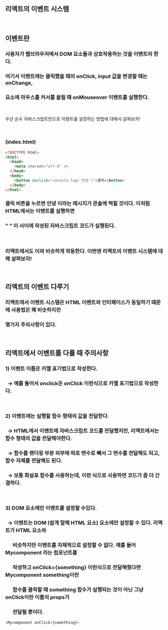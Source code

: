 ## 리액트의 이벤트 시스템

<br>

## 이벤트란

### 사용자가 웹브라우저에서 DOM 요소들과 상호작용하는 것을 이벤트라 한다.

### 여기서 이벤트에는 클릭했을 때의 onClick, input 값을 변경할 때는 onChange,

### 요소에 마우스를 커서를 올릴 때 onMouseover 이벤트를 실행한다.

<br>

우선 순수 자바스크립트만으로 이벤트를 설정하는 방법에 대해서 살펴보자!

<br>

### (index.html)

```html
<!DOCTYPE html>
<html>
  <head>
    <meta charset="utf-8" />
  </head>
  <body>
    <button onclick="console.log('안녕')">클릭</button>
  </body>
</html>
```

### 클릭 버튼을 누르면 안녕 이라는 메시지가 콘솔에 찍힐 것이다. 이처럼 HTML에서는 이벤트를 실행하면

### " " 이 사이에 작성된 자바스크립트 코드가 실행된다.

<br>

### 리액트에서도 이와 비슷하게 작동한다. 이번엔 리액트의 이벤트 시스템에 대해 살펴보자!

<br>

## 리액트의 이벤트 다루기

### 리액트에서 이벤트 시스템은 HTML 이벤트와 인터페이스가 동일하기 때문에 사용법은 꽤 비슷하지만

### 몇가지 주의사항이 있다.

<br>

## 리액트에서 이벤트를 다룰 때 주의사항

### 1) 이벤트 이름은 카멜 표기법으로 작성한다.

### &nbsp; → 예를 들어서 onclick은 onClick 이런식으로 카멜 표기법으로 작성한다.

<br>

### 2) 이벤트에는 실행할 함수 형태의 값을 전달한다.

### &nbsp; → HTML에서 이벤트에 자바스크립트 코드를 전달했지만, 리액트에서는 함수 형태의 값을 전달해야한다.

### &nbsp; → 함수를 랜더링 부분 외부에 따로 변수로 빼서 그 변수를 전달해도 되고, 함수 자체를 전달해도 된다.

### &nbsp; → 보통 화살표 함수를 사용하는데, 이런 식으로 사용하면 코드가 좀 더 간결하다.

<br>

### 3) DOM 요소에만 이벤트를 설정할 수있다.

### &nbsp; → 이벤트는 DOM (쉽게 말해 HTML 요소) 요소에만 설정할 수 있다. 리액트가 HTML 요소와

### &nbsp; &nbsp; &nbsp; 비슷하지만 이벤트를 자체적으로 설정할 수 없다. 예를 들어 Mycomponent 라는 컴포넌트를

### &nbsp; &nbsp; &nbsp; 작성하고 onClick={something} 이런식으로 전달해줬다면 Mycomponent something이란

### &nbsp; &nbsp; &nbsp; 함수를 클릭할 때 something 함수가 실행되는 것이 아닌 그냥 onClick이란 이름의 props가

### &nbsp; &nbsp; &nbsp; 전달될 뿐이다.

```javascript
<Mycomponent onClick={something}>
```

<br>
